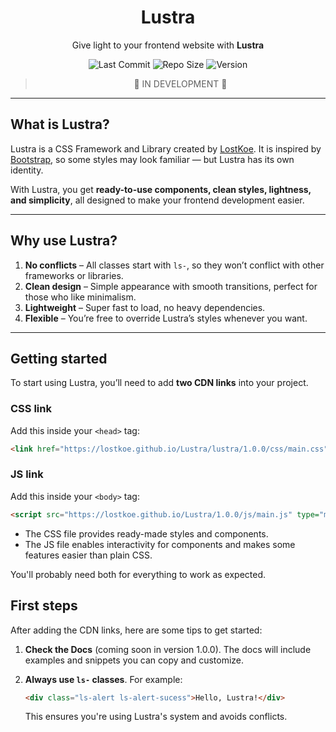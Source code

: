 <div align="center">

# Lustra

Give light to your frontend website with **Lustra**

![Last Commit](https://img.shields.io/github/last-commit/LostKoe/Lustra)
![Repo Size](https://img.shields.io/github/repo-size/LostKoe/Lustra)
![Version](https://img.shields.io/badge/version-0.4.0-darkviolet)

> 🚧 IN DEVELOPMENT 🚧

</div>

---

## What is Lustra?

Lustra is a CSS Framework and Library created by [LostKoe](https://github.com/LostKoe).
It is inspired by [Bootstrap](https://getbootstrap.com), so some styles may look familiar — but Lustra has its own identity.

With Lustra, you get **ready-to-use components, clean styles, lightness, and simplicity**, all designed to make your frontend development easier.

---

## Why use Lustra?

1. **No conflicts** – All classes start with `ls-`, so they won’t conflict with other frameworks or libraries.
2. **Clean design** – Simple appearance with smooth transitions, perfect for those who like minimalism.
3. **Lightweight** – Super fast to load, no heavy dependencies.
4. **Flexible** – You’re free to override Lustra’s styles whenever you want.

---

## Getting started

To start using Lustra, you’ll need to add **two CDN links** into your project.

### CSS link
Add this inside your `<head>` tag:
```html
<link href="https://lostkoe.github.io/Lustra/lustra/1.0.0/css/main.css" rel="stylesheet">
```

### JS link
Add this inside your `<body>` tag:
```html
<script src="https://lostkoe.github.io/Lustra/1.0.0/js/main.js" type="module"></script>
```

- The CSS file provides ready-made styles and components.
- The JS file enables interactivity for components and makes some features easier than plain CSS.

You'll probably need both for everything to work as expected.

## First steps

After adding the CDN links, here are some tips to get started:

1. **Check the Docs** (coming soon in version 1.0.0). The docs will include examples and snippets you can copy and customize.
2. **Always use `ls-` classes**. For example:
    ```html
    <div class="ls-alert ls-alert-sucess">Hello, Lustra!</div>
    ```

    This ensures you're using Lustra's system and avoids conflicts.
